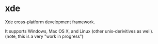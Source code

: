 # xde
Xde cross-platform development framework.

It supports Windows, Mac OS X, and Linux (other unix-derivitives as well).
(note, this is a very "work in progress")
